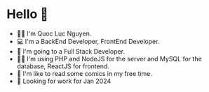 # Hello 👋
* 🙎‍♂️ I'm Quoc Luc Nguyen.
* 💻 I'm a BackEnd Developer, FrontEnd Developer.
* 👣 I'm going to a Full Stack Developer.
* 👨‍💻 I'm using PHP and NodeJS for the server and MySQL for the database, ReactJS for frontend.
* 💭 I'm like to read some comics in my free time.
* 💼 Looking for work for Jan 2024
